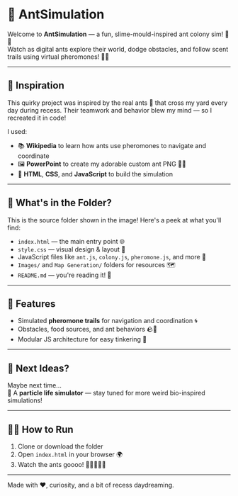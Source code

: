 # 🐜 AntSimulation

Welcome to **AntSimulation** — a fun, slime-mould-inspired ant colony sim! 🌿🍯  
Watch as digital ants explore their world, dodge obstacles, and follow scent trails using virtual pheromones! 💨👃

---

## 🧠 Inspiration

This quirky project was inspired by the real ants 🐜 that cross my yard every day during recess. Their teamwork and behavior blew my mind — so I recreated it in code!

I used:
- 📚 **Wikipedia** to learn how ants use pheromones to navigate and coordinate
- 🖼️ **PowerPoint** to create my adorable custom ant PNG 🐜✨
- 🔧 **HTML**, **CSS**, and **JavaScript** to build the simulation

---

## 📁 What's in the Folder?

This is the source folder shown in the image! Here's a peek at what you'll find:

- `index.html` — the main entry point 🌐  
- `style.css` — visual design & layout 🎨  
- JavaScript files like `ant.js`, `colony.js`, `pheromone.js`, and more 🧩  
- `Images/` and `Map Generation/` folders for resources 🗺️  
- `README.md` — you're reading it! 📖

---

## 🧪 Features

- Simulated **pheromone trails** for navigation and coordination 🌀
- Obstacles, food sources, and ant behaviors 🪨🍞
- Modular JS architecture for easy tinkering 🧬

---

## 🧬 Next Ideas?

Maybe next time...  
🔮 A **particle life simulator** — stay tuned for more weird bio-inspired simulations!

---

## 🧑‍💻 How to Run

1. Clone or download the folder  
2. Open `index.html` in your browser 🌍  
3. Watch the ants goooo! 🚶‍♂️🐜🚶‍♀️

---

Made with ❤️, curiosity, and a bit of recess daydreaming.

